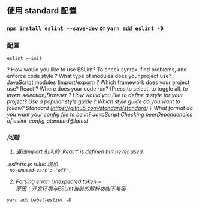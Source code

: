 ## 使用 standard 配置
### `npm install eslint --save-dev` or `yarn add eslint -D`

### 配置
`eslint --init`

? How would you like to use ESLint? To check syntax, find problems, and enforce code style
? What type of modules does your project use? JavaScript modules (import/export)
? Which framework does your project use? React
? Where does your code run? (Press <space> to select, <a> to toggle all, <i> to invert selection)Browser
? How would you like to define a style for your project? Use a popular style guide
? Which style guide do you want to follow? Standard (https://github.com/standard/standard)
? What format do you want your config file to be in? JavaScript
Checking peerDependencies of eslint-config-standard@latest

### 问题
1. 通过import 引入的 'React' is defined but never used.  

.eslintrc.js rulus 增加  
`'no-unused-vars': 'off',`

2. Parsing error: Unexpected token =   
原因：开发环境与ESLint当前的解析功能不兼容  

`yarn add babel-eslint -D`
